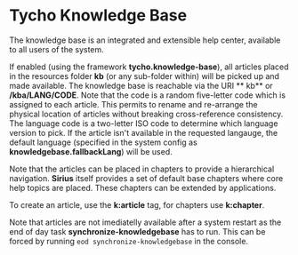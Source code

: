 # Tycho Knowledge Base

The knowledge base is an integrated and extensible help center, available to all users of the system.

If enabled (using the framework **tycho.knowledge-base**), all articles placed in the resources folder
**kb** (or any sub-folder within) will be picked up and made available. The knowledge base is reachable via the URI **
kb** or **/kba/LANG/CODE**. Note that the code is a random five-letter code which is assigned to each article. This
permits to rename and re-arrange the physical location of articles without breaking cross-reference consistency. The
language code is a two-letter ISO code to determine which language version to pick. If the article isn't available in
the requested langauge, the default language (specified in the system config as **knowledgebase.fallbackLang**) will be
used.

Note that the articles can be placed in chapters to provide a hierarchical navigation. **Sirius**
itself provides a set of default base chapters where core help topics are placed. These chapters can be extended by
applications.

To create an article, use the **k:article** tag, for chapters use **k:chapter**.

Note that articles are not imediatelly available after a system restart as the end of day task
**synchronize-knowledgebase** has to run. This can be forced by running `eod synchronize-knowledgebase`
in the console.
